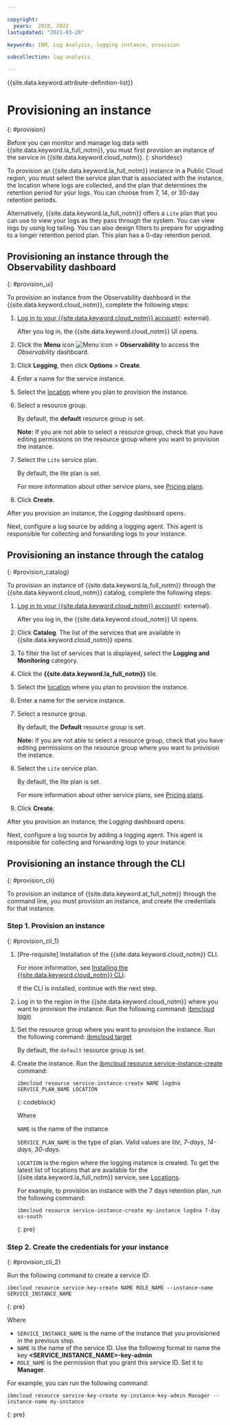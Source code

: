 ```yaml
---

copyright:
  years:  2018, 2022
lastupdated: "2021-03-28"

keywords: IBM, Log Analysis, logging instance, provision

subcollection: log-analysis

---
```


{{site.data.keyword.attribute-definition-list}}

# Provisioning an instance
{: #provision}

Before you can monitor and manage log data with {{site.data.keyword.la_full_notm}}, you must first provision an instance of the service in {{site.data.keyword.cloud_notm}}.
{: shortdesc}

To provision an {{site.data.keyword.la_full_notm}} instance in a Public Cloud region, you must select the service plan that is associated with the instance, the location where  logs are collected, and the plan that determines the retention period for your logs. You can choose from 7, 14, or 30-day retention periods.

Alternatively, {{site.data.keyword.la_full_notm}} offers a `Lite` plan that you can use to view your logs as they pass through the system. You can view logs by using log tailing. You can also design filters to prepare for upgrading to a longer retention period plan. This plan has a 0-day retention period.


## Provisioning an instance through the Observability dashboard
{: #provision_ui}

To provision an instance from the Observability dashboard in the {{site.data.keyword.cloud_notm}}, complete the following steps:

1. [Log in to your {{site.data.keyword.cloud_notm}} account](https://cloud.ibm.com/login){: external}.

	After you log in, the {{site.data.keyword.cloud_notm}} UI opens.

2. Click the **Menu** icon ![Menu icon](../icons/icon_hamburger.svg) &gt; **Observability** to access the *Observability* dashboard.

3. Click **Logging**, then click **Options** > **Create**. 

4. Enter a name for the service instance.

5. Select the [location](/docs/log-analysis?topic=log-analysis-regions) where you plan to provision the instance. 

6. Select a resource group. 

    By default, the **default** resource group is set.

    **Note:** If you are not able to select a resource group, check that you have editing permissions on the resource group where you want to provision the instance.

7. Select the `Lite` service plan. 

    By default, the lite plan is set.

    For more information about other service plans, see [Pricing plans](/docs/log-analysis?topic=log-analysis-service_plans).

8. Click **Create**.

After you provision an instance, the *Logging* dashboard opens. 

Next, configure a log source by adding a logging agent. This agent is responsible for collecting and forwarding logs to your instance. 



## Provisioning an instance through the catalog
{: #provision_catalog}

To provision an instance of {{site.data.keyword.la_full_notm}} through the {{site.data.keyword.cloud_notm}} catalog, complete the following steps:

1. [Log in to your {{site.data.keyword.cloud_notm}} account](https://cloud.ibm.com/login){: external}.

	After you log in, the {{site.data.keyword.cloud_notm}} UI opens.

2. Click **Catalog**. The list of the services that are available in {{site.data.keyword.cloud_notm}} opens.

3. To filter the list of services that is displayed, select the **Logging and Monitoring** category.

4. Click the **{{site.data.keyword.la_full_notm}}** tile. 

5. Select the [location](/docs/log-analysis?topic=log-analysis-regions) where you plan to provision the instance. 

6. Enter a name for the service instance.

7. Select a resource group. 

    By default, the **Default** resource group is set.

    **Note:** If you are not able to select a resource group, check that you have editing permissions on the resource group where you want to provision the instance.

8. Select the `Lite` service plan. 

    By default, the lite plan is set.

    For more information about other service plans, see [Pricing plans](/docs/log-analysis?topic=log-analysis-service_plans).

9. Click **Create**.

After you provision an instance, the *Logging* dashboard opens. 

Next, configure a log source by adding a logging agent. This agent is responsible for collecting and forwarding logs to your instance. 



## Provisioning an instance through the CLI
{: #provision_cli}

To provision an instance of {{site.data.keyword.at_full_notm}} through the command line, you must provision an instance, and create the credentials for that instance.

### Step 1. Provision an instance
{: #provision_cli_1}

1. [Pre-requisite] Installation of the {{site.data.keyword.cloud_notm}} CLI.

   For more information, see [Installing the {{site.data.keyword.cloud_notm}} CLI](/docs/cli?topic=cli-install-ibmcloud-cli).

   If the CLI is installed, continue with the next step.

2. Log in to the region in the {{site.data.keyword.cloud_notm}} where you want to provision the instance. Run the following command: [ibmcloud login](/docs/cli?topic=cli-ibmcloud_cli#ibmcloud_login)

3. Set the resource group where you want to provision the instance. Run the following command: [ibmcloud target](/docs/cli?topic=cli-ibmcloud_cli#ibmcloud_target)

    By default, the `default` resource group is set.

4. Create the instance. Run the [ibmcloud resource service-instance-create](/docs/cli?topic=cli-ibmcloud_commands_resource#ibmcloud_resource_service_instance_create) command:

    ```text
    ibmcloud resource service-instance-create NAME logdna SERVICE_PLAN_NAME LOCATION
    ```
    {: codeblock}

    Where

    `NAME` is the name of the instance

    `SERVICE_PLAN_NAME` is the type of plan. Valid values are *lite*, *7-days*, *14-days*, *30-days*.
    
    `LOCATION` is the region where the logging instance is created. To get the latest list of locations that are available for the {{site.data.keyword.la_full_notm}} service, see [Locations](/docs/log-analysis?topic=log-analysis-regions).

    For example, to provision an instance with the 7 days retention plan, run the following command:

    ```text
    ibmcloud resource service-instance-create my-instance logdna 7-day us-south
    ```
    {: pre}


### Step 2. Create the credentials for your instance
{: #provision_cli_2}

Run the following command to create a service ID:

```text
ibmcloud resource service-key-create NAME ROLE_NAME --instance-name SERVICE_INSTANCE_NAME
```
{: pre}

Where 

* `SERVICE_INSTANCE_NAME` is the name of the instance that you provisioned in the previous step.
* `NAME` is the name of the service ID. Use the following format to name the key **<SERVICE_INSTANCE_NAME>-key-admin**
* `ROLE_NAME` is the permission that you grant this service ID. Set it to **Manager**.

 
For example, you can run the following command:

```text
ibmcloud resource service-key-create my-instance-key-admin Manager --instance-name my-instance
```
{: pre}



